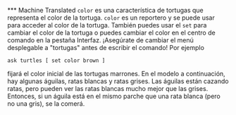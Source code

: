 ﻿*** Machine Translated
`color` es una característica de tortugas que representa el color de la tortuga. `color` es un reportero y se puede usar para acceder al color de la tortuga. También puedes usar el `set` para cambiar el color de la tortuga o puedes cambiar el color en el centro de comando en la pestaña Interfaz. ¡Asegúrate de cambiar el menú desplegable a "tortugas" antes de escribir el comando! Por ejemplo

`ask turtles [ set color brown ]`

fijará el color inicial de las tortugas marrones. En el modelo a continuación, hay algunas águilas, ratas blancas y ratas grises. Las águilas están cazando ratas, pero pueden ver las ratas blancas mucho mejor que las grises. Entonces, si un águila está en el mismo parche que una rata blanca (pero no una gris), se la comerá.